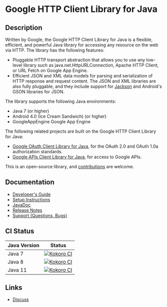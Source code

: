 # Google HTTP Client Library for Java

## Description
Written by Google, the Google HTTP Client Library for Java is a flexible, efficient, and powerful
Java library for accessing any resource on the web via HTTP. The library has the following
features:

- Pluggable HTTP transport abstraction that allows you to use any low-level library such as
java.net.HttpURLConnection, Apache HTTP Client, or URL Fetch on Google App Engine.
- Efficient JSON and XML data models for parsing and serialization of HTTP response and request
content. The JSON and XML libraries are also fully pluggable, and they include support for
[Jackson](https://github.com/FasterXML/jackson) and Android's GSON libraries for JSON.

The library supports the following Java environments:

- Java 7 (or higher)
- Android 4.0 (Ice Cream Sandwich) (or higher)
- GoogleAppEngine Google App Engine

The following related projects are built on the Google HTTP Client Library for Java:

- [Google OAuth Client Library for Java](https://github.com/googleapis/google-oauth-java-client),
for the OAuth 2.0 and OAuth 1.0a authorization standards.
- [Google APIs Client Library for Java](https://github.com/googleapis/google-api-java-client), for
access to Google APIs.

This is an open-source library, and
[contributions](https://developers.google.com/api-client-library/java/google-http-java-client/contribute)
are welcome.

## Documentation

- [Developer's Guide](https://developers.google.com/api-client-library/java/google-http-java-client/)
- [Setup Instructions](https://developers.google.com/api-client-library/java/google-http-java-client/setup)
- [JavaDoc](https://googleapis.dev/java/google-http-client/latest/)
- [Release Notes](https://github.com/googleapis/google-http-java-client/releases)
- [Support (Questions, Bugs)](https://developers.google.com/api-client-library/java/google-http-java-client/support)

## CI Status

Java Version | Status
------------ | ------
Java 7 | [![Kokoro CI](https://storage.googleapis.com/cloud-devrel-public/java/badges/google-http-java-client/java7.svg)](https://storage.googleapis.com/cloud-devrel-public/java/badges/google-http-java-client/java7.html)
Java 8 | [![Kokoro CI](https://storage.googleapis.com/cloud-devrel-public/java/badges/google-http-java-client/java8.svg)](https://storage.googleapis.com/cloud-devrel-public/java/badges/google-http-java-client/java8.html)
Java 11 | [![Kokoro CI](https://storage.googleapis.com/cloud-devrel-public/java/badges/google-http-java-client/java11.svg)](https://storage.googleapis.com/cloud-devrel-public/java/badges/google-http-java-client/java11.html)

## Links

- [Discuss](https://groups.google.com/group/google-http-java-client)
